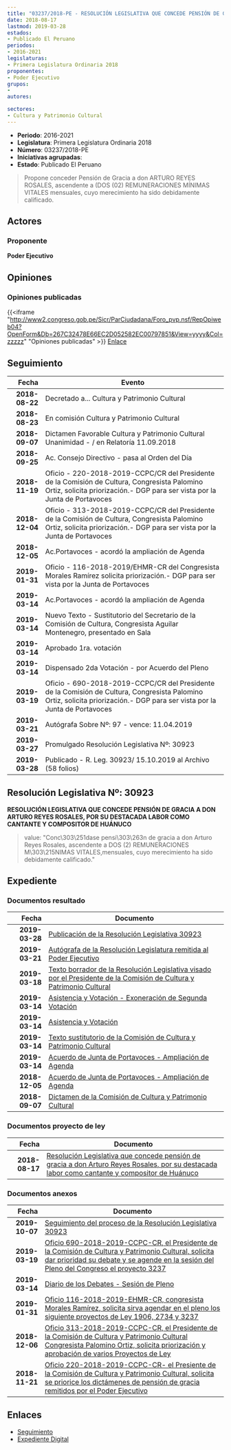 ```yaml
---
title: "03237/2018-PE - RESOLUCIÓN LEGISLATIVA QUE CONCEDE PENSIÓN DE GRACIA A DON ARTURO REYES ROSALES, POR SU DESTACADA LABOR COMO CANTANTE Y COMPOSITOR DE HUÁNUCO"
date: 2018-08-17
lastmod: 2019-03-28
estados:
- Publicado El Peruano
periodos:
- 2016-2021
legislaturas:
- Primera Legislatura Ordinaria 2018
proponentes:
- Poder Ejecutivo
grupos:
- 
autores:

sectores:
- Cultura y Patrimonio Cultural
---
```

- **Periodo**: 2016-2021
- **Legislatura**: Primera Legislatura Ordinaria 2018
- **Número**: 03237/2018-PE
- **Iniciativas agrupadas**: 
- **Estado**: Publicado El Peruano

> Propone conceder Pensión de Gracia a don ARTURO REYES ROSALES, ascendente a (DOS (02) REMUNERACIONES MÍNIMAS VITALES mensuales, cuyo merecimiento ha sido debidamente calificado.


## Actores

### Proponente

**Poder Ejecutivo**

## Opiniones

### Opiniones publicadas

{{<iframe "http://www2.congreso.gob.pe/Sicr/ParCiudadana/Foro_pvp.nsf/RepOpiweb04?OpenForm&Db=267C32478E66EC2D052582EC00797851&View=yyyy&Col=zzzzz" "Opiniones publicadas" >}}
[Enlace](http://www2.congreso.gob.pe/Sicr/ParCiudadana/Foro_pvp.nsf/RepOpiweb04?OpenForm&Db=267C32478E66EC2D052582EC00797851&View=yyyy&Col=zzzzz)


## Seguimiento

| Fecha | Evento |
|------:|--------|
| **2018-08-22** | Decretado a... Cultura y Patrimonio Cultural |
| **2018-08-23** | En comisión Cultura y Patrimonio Cultural |
| **2018-09-07** | Dictamen Favorable Cultura y Patrimonio Cultural Unanimidad - / en Relatoría 11.09.2018 |
| **2018-09-25** | Ac. Consejo Directivo - pasa al Orden del Día |
| **2018-11-19** | Oficio - 220-2018-2019-CCPC/CR del Presidente de la Comisión de Cultura, Congresista Palomino Ortiz, solicita priorización.- DGP para ser vista por la Junta de Portavoces |
| **2018-12-04** | Oficio - 313-2018-2019-CCPC/CR del Presidente de la Comisión de Cultura, Congresista Palomino Ortiz, solicita priorización.- DGP para ser vista por la Junta de Portavoces |
| **2018-12-05** | Ac.Portavoces - acordó la ampliación de Agenda |
| **2019-01-31** | Oficio - 116-2018-2019/EHMR-CR del Congresista Morales Ramírez solicita priorización.- DGP para ser vista por la Junta de Portavoces |
| **2019-03-14** | Ac.Portavoces - acordó la ampliación de Agenda |
| **2019-03-14** | Nuevo Texto - Sustitutorio del Secretario de la Comisión de Cultura, Congresista Aguilar Montenegro, presentado en Sala |
| **2019-03-14** | Aprobado 1ra. votación |
| **2019-03-14** | Dispensado 2da Votación - por Acuerdo del Pleno |
| **2019-03-19** | Oficio - 690-2018-2019-CCPC/CR del Presidente de la Comisión de Cultura, Congresista Palomino Ortiz, solicita priorización.- DGP para ser vista por la Junta de Portavoces |
| **2019-03-21** | Autógrafa Sobre Nº: 97 - vence: 11.04.2019 |
| **2019-03-27** | Promulgado Resolución Legislativa Nº: 30923 |
| **2019-03-28** | Publicado - R. Leg. 30923/ 15.10.2019 al Archivo (58 folios) |

## Resolución Legislativa Nº: 30923

**RESOLUCIÓN LEGISLATIVA QUE CONCEDE PENSIÓN DE GRACIA A DON ARTURO REYES ROSALES, POR SU DESTACADA LABOR COMO CANTANTE Y COMPOSITOR DE HUÁNUCO**

> value: "Conc\303\251dase pensi\303\263n de gracia a don Arturo Reyes Rosales, ascendente a DOS (2) REMUNERACIONES M\303\215NIMAS VITALES,mensuales, cuyo merecimiento ha sido debidamente calificado."


## Expediente

### Documentos resultado

| Fecha | Documento |
|------:|-----------|
| **2019-03-28** | [Publicación de la Resolución Legislativa 30923](http://www.leyes.congreso.gob.pe/Documentos/2016_2021/ADLP/Normas_Legales/30923-RLG.pdf) |
| **2019-03-21** | [Autógrafa de la Resolución Legislatura remitida al Poder Ejecutivo](http://www.leyes.congreso.gob.pe/Documentos/2016_2021/ADLP/Texto_Aprobado/AU0323720190321.pdf) |
| **2019-03-18** | [Texto borrador de la Resolución Legislativa visado por el Presidente de la Comisión de Cultura y Patrimonio Cultural](http://www.leyes.congreso.gob.pe/Documentos/2016_2021/Texto_Borrador_de_Autografa/BAU0323720190318.pdf) |
| **2019-03-14** | [Asistencia y Votación - Exoneración de Segunda Votación](http://www.leyes.congreso.gob.pe/Documentos/2016_2021/Asistencia_y_Votacion/Proyectos_de_Ley/Exoneracion_de_Segunda_Votacion/PL_ESV03237_20190314.pdf) |
| **2019-03-14** | [Asistencia y Votación](http://www.leyes.congreso.gob.pe/Documentos/2016_2021/Asistencia_y_Votacion/Proyectos_de_Ley/PL_AV03237_20190314.pdf) |
| **2019-03-14** | [Texto sustitutorio de la Comisión de Cultura y Patrimonio Cultural](http://www.leyes.congreso.gob.pe/Documentos/2016_2021/Texto_Sustitutorio/Proyectos_de_Ley/TS0323720190314.pdf) |
| **2019-03-14** | [Acuerdo de Junta de Portavoces - Ampliación de Agenda](http://www.leyes.congreso.gob.pe/Documentos/2016_2021/Acuerdos/Junta_Portavoces/AJP0323720190314.pdf) |
| **2018-12-05** | [Acuerdo de Junta de Portavoces - Ampliación de Agenda](http://www.leyes.congreso.gob.pe/Documentos/2016_2021/Acuerdos/Junta_Portavoces/AJP0323720181205.pdf) |
| **2018-09-07** | [Dictamen de la Comisión de Cultura y Patrimonio Cultural](http://www.leyes.congreso.gob.pe/Documentos/2016_2021/Dictamenes/Proyectos_de_Ley/03237DC05MAY20180907.pdf) |

### Documentos proyecto de ley

| Fecha | Documento |
|------:|-----------|
| **2018-08-17** | [Resolución Legislativa que concede pensión de gracia a don Arturo Reyes Rosales, por su destacada labor como cantante y compositor de Huánuco](http://www.leyes.congreso.gob.pe/Documentos/2016_2021/Proyectos_de_Ley_y_de_Resoluciones_Legislativas/PL0323720180817.PDF) |

### Documentos anexos

| Fecha | Documento |
|------:|-----------|
| **2019-10-07** | [Seguimiento del proceso de la Resolución Legislativa 30923](http://www.leyes.congreso.gob.pe/Documentos/2016_2021/Seguimiento_de_Proyectos_de_Ley/03237PL20191007.pdf) |
| **2019-03-19** | [Oficio 690-2018-2019-CCPC-CR, el Presidente de la Comisión de Cultura y Patrimonio Cultural, solicita dar prioridad su debate y se agende en la sesión del Pleno del Congreso el proyecto 3237](http://www.leyes.congreso.gob.pe/Documentos/2016_2021/Oficios/Comisiones_Ordinarias/OFICIO-690-2018-2019-CCPC-CR.pdf) |
| **2019-03-14** | [Diario de los Debates - Sesión de Pleno](http://www2.congreso.gob.pe/Sicr/DiarioDebates/Publicad.nsf/SesionesPleno/05256D6E0073DFE9052583BE005C6657/$FILE/SLO-2018-1.pdf) |
| **2019-01-31** | [Oficio 116-2018-2019-EHMR-CR, congresista Morales Ramírez, solicita sirva agendar en el pleno los siguiente proyectos de Ley 1906, 2734 y 3237](http://www.leyes.congreso.gob.pe/Documentos/2016_2021/Oficios/Congresistas/OFICIO-116-2018-2019-EHMR-CR.pdf) |
| **2018-12-06** | [Oficio 313-2018-2019-CCPC-CR, el Presidente de la Comisión de Cultura y Patrimonio Cultural Congresista Palomino Ortiz, solicita priorización y aprobación de varios Proyectos de Ley](http://www.leyes.congreso.gob.pe/Documentos/2016_2021/Oficios/Comisiones_Ordinarias/OFICIO-313-2018-2019-CCPC-CR.pdf) |
| **2018-11-21** | [Oficio 220-2018-2019-CCPC-CR- el Presiente de la Comisión de Cultura y Patrimonio Cultural, solicita se priorice los dictámenes de pensión de gracia remitidos por el Poder Ejecutivo](http://www.leyes.congreso.gob.pe/Documentos/2016_2021/Oficios/Comisiones_Ordinarias/OFICIO-220-2018-2019-CCPC-CR.PDF) |

## Enlaces

- [Seguimiento](http://www2.congreso.gob.pe/Sicr/TraDocEstProc/CLProLey2016.nsf/f7fff46988ca05b1052578e100829cc7/a47bf960d33d573e052582ec0077edb6?OpenDocument)
- [Expediente Digital](http://www2.congreso.gob.pe/Sicr/TraDocEstProc/Expvirt_2011.nsf/visbusqptramdoc1621/03237?opendocument)

